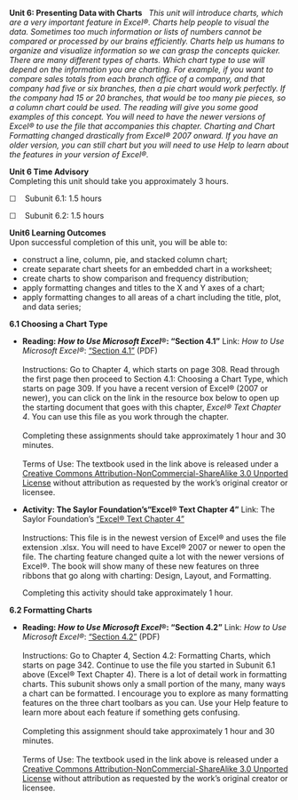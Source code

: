 **Unit 6: Presenting Data with Charts** <span id="6"></span> 
*This unit will introduce charts, which are a very important feature in
Excel®. Charts help people to visual the data. Sometimes too much
information or lists of numbers cannot be compared or processed by our
brains efficiently. Charts help us humans to organize and visualize
information so we can grasp the concepts quicker. There are many
different types of charts. Which chart type to use will depend on the
information you are charting. For example, if you want to compare sales
totals from each branch office of a company, and that company had five
or six branches, then a pie chart would work perfectly. If the company
had 15 or 20 branches, that would be too many pie pieces, so a column
chart could be used. The reading will give you some good examples of
this concept. You will need to have the newer versions of Excel® to use
the file that accompanies this chapter. Charting and Chart Formatting
changed drastically from Excel® 2007 onward. If you have an older
version, you can still chart but you will need to use Help to learn
about the features in your version of Excel®.*

**Unit 6 Time Advisory**  
Completing this unit should take you approximately 3 hours.  
  
 ☐    Subunit 6.1: 1.5 hours  
  
 ☐    Subunit 6.2: 1.5 hours

**Unit6 Learning Outcomes**  
Upon successful completion of this unit, you will be able to:
-   construct a line, column, pie, and stacked column chart;
-   create separate chart sheets for an embedded chart in a worksheet;
-   create charts to show comparison and frequency distribution;
-   apply formatting changes and titles to the X and Y axes of a chart;
-   apply formatting changes to all areas of a chart including the
    title, plot, and data series;

**6.1 Choosing a Chart Type** <span id="6.1"></span> 
-   **Reading: *How to Use Microsoft Excel*®: “Section 4.1”**
    Link: *How to Use Microsoft Excel®*:
    [“](http://www.saylor.org/site/textbooks/How%20to%20Use%20Microsoft%20Excel.pdf)[Section
    4.1](http://www.saylor.org/site/textbooks/How%20to%20Use%20Microsoft%20Excel.pdf)[”](http://www.saylor.org/site/textbooks/How%20to%20Use%20Microsoft%20Excel.pdf)
    (PDF)  
        
     Instructions: Go to Chapter 4, which starts on page 308. Read
    through the first page then proceed to Section 4.1: Choosing a Chart
    Type, which starts on page 309. If you have a recent version of
    Excel® (2007 or newer), you can click on the link in the resource
    box below to open up the starting document that goes with this
    chapter, *Excel® Text Chapter 4*. You can use this file as you work
    through the chapter.  
        
     Completing these assignments should take approximately 1 hour and
    30 minutes.  
        
     Terms of Use: The textbook used in the link above is released under
    a [Creative Commons Attribution-NonCommercial-ShareAlike 3.0
    Unported
    License](http://creativecommons.org/licenses/by-nc-sa/3.0/) without
    attribution as requested by the work’s original creator or licensee.

-   **Activity: The Saylor Foundation’s“Excel® Text Chapter 4”**
    Link: The Saylor Foundation’s [“Excel® Text Chapter
    4”](http://www.saylor.org/site/wp-content/uploads/2013/10/Excel-Text-Chapter-4.xlsx)  
        
     Instructions: This file is in the newest version of Excel® and uses
    the file extension .xlsx. You will need to have Excel® 2007 or newer
    to open the file. The charting feature changed quite a lot with the
    newer versions of Excel®. The book will show many of these new
    features on three ribbons that go along with charting: Design,
    Layout, and Formatting.  
      
     Completing this activity should take approximately 1 hour.

**6.2 Formatting Charts** <span id="6.2"></span> 
-   **Reading: *How to Use Microsoft Excel*®: “Section 4.2”**
    Link: *How to Use Microsoft Excel®*:
    [“](http://www.saylor.org/site/textbooks/How%20to%20Use%20Microsoft%20Excel.pdf)[Section
    4.2](http://www.saylor.org/site/textbooks/How%20to%20Use%20Microsoft%20Excel.pdf)[”](http://www.saylor.org/site/textbooks/How%20to%20Use%20Microsoft%20Excel.pdf)
    (PDF)  
        
     Instructions: Go to Chapter 4, Section 4.2: Formatting Charts,
    which starts on page 342. Continue to use the file you started in
    Subunit 6.1 above (Excel® Text Chapter 4). There is a lot of detail
    work in formatting charts. This subunit shows only a small portion
    of the many, many ways a chart can be formatted. I encourage you to
    explore as many formatting features on the three chart toolbars as
    you can. Use your Help feature to learn more about each feature if
    something gets confusing.  
        
     Completing this assignment should take approximately 1 hour and 30
    minutes.  
        
     Terms of Use: The textbook used in the link above is released under
    a [Creative Commons Attribution-NonCommercial-ShareAlike 3.0
    Unported
    License](http://creativecommons.org/licenses/by-nc-sa/3.0/) without
    attribution as requested by the work’s original creator or licensee.


